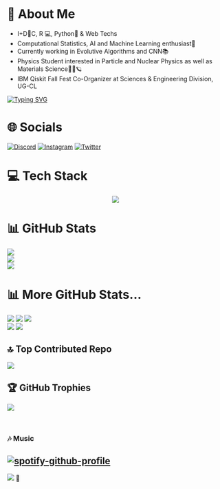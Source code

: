 # 💫 About Me
* I+D👾C, R 💻, Python🐍 & Web Techs<br>
* Computational Statistics, AI and Machine Learning enthusiast🤖<br>
* Currently working in Evolutive Algorithms and CNN📚<br>
* Physics Student interested in Particle and Nuclear Physics as well as Materials Science🔭🧪🪐<br>
* IBM Qiskit Fall Fest Co-Organizer at Sciences & Engineering Division, UG-CL

[![Typing SVG](https://readme-typing-svg.demolab.com?font=Noto+Sans+Math&duration=2000&color=8019F7&background=FFFFFF00&center=true&vCenter=true&multiline=true&width=525&height=70&lines=Simple+Armonic+Oscilator+Solution+Is+All+You+Need+🌱;%F0%9D%91%A6%3D%F0%9D%90%B4%F0%9D%90%9C%F0%9D%90%A8%F0%9D%90%AC(%F0%9D%91%A4%F0%9D%91%A1%2B%F0%9D%9C%99))](https://git.io/typing-svg)

# 🌐 Socials
[![Discord](https://img.shields.io/badge/Discord-%237289DA.svg?logo=discord&logoColor=white)](https://discord.gg/QV-137) [![Instagram](https://img.shields.io/badge/Instagram-%23E4405F.svg?logo=Instagram&logoColor=white)](https://instagram.com/not_qv137) [![Twitter](https://img.shields.io/badge/Twitter-%231DA1F2.svg?logo=Twitter&logoColor=white)](https://twitter.com/137-Qv)

# 💻 Tech Stack
<p align="center">
  <a href="https://skillicons.dev">
    <img src="https://skillicons.dev/icons?i=py,r,c,github,html,css,js,php,matlab,mysql,tensorflow,pytorch,md,arduino,latex,vscode,netlify,linkedin,twitter,instagram&perline=5" />
  </a>
</p>

<!--
![C](https://img.shields.io/badge/c-%2300599C.svg?style=flat&logo=c&logoColor=white) ![Python](https://img.shields.io/badge/python-3670A0?style=flat&logo=python&logoColor=ffdd54) ![R](https://img.shields.io/badge/r-%23276DC3.svg?style=flat&logo=r&logoColor=white) ![C++](https://img.shields.io/badge/c++-%2300599C.svg?style=flat&logo=c%2B%2B&logoColor=white) ![HTML5](https://img.shields.io/badge/html5-%23E34F26.svg?style=flat&logo=html5&logoColor=white) ![CSS3](https://img.shields.io/badge/css3-%231572B6.svg?style=flat&logo=css3&logoColor=white) ![JavaScript](https://img.shields.io/badge/javascript-%23323330.svg?style=flat&logo=javascript&logoColor=%23F7DF1E) ![LaTeX](https://img.shields.io/badge/latex-%23008080.svg?style=flat&logo=latex&logoColor=white) ![Markdown](https://img.shields.io/badge/markdown-%23000000.svg?style=flat&logo=markdown&logoColor=white) ![Anaconda](https://img.shields.io/badge/Anaconda-%2344A833.svg?style=flat&logo=anaconda&logoColor=white) ![Canva](https://img.shields.io/badge/Canva-%2300C4CC.svg?style=flat&logo=Canva&logoColor=white) ![Inkscape](https://img.shields.io/badge/Inkscape-e0e0e0?style=flat&logo=inkscape&logoColor=080A13) ![Krita](https://img.shields.io/badge/Krita-203759?style=flat&logo=krita&logoColor=EEF37B) ![NumPy](https://img.shields.io/badge/numpy-%23013243.svg?style=flat&logo=numpy&logoColor=white) ![Pandas](https://img.shields.io/badge/pandas-%23150458.svg?style=flat&logo=pandas&logoColor=white) ![Plotly](https://img.shields.io/badge/Plotly-%233F4F75.svg?style=flat&logo=plotly&logoColor=white) ![scikit-learn](https://img.shields.io/badge/scikit--learn-%23F7931E.svg?style=flat&logo=scikit-learn&logoColor=white) ![SciPy](https://img.shields.io/badge/SciPy-%230C55A5.svg?style=flat&logo=scipy&logoColor=%white) ![TensorFlow](https://img.shields.io/badge/TensorFlow-%23FF6F00.svg?style=flat&logo=TensorFlow&logoColor=white) ![Arduino](https://img.shields.io/badge/-Arduino-00979D?style=flat&logo=Arduino&logoColor=white) ![Notion](https://img.shields.io/badge/Notion-%23000000.svg?style=flat&logo=notion&logoColor=white)
PAST TECH BADGES -->

# 📊 GitHub Stats
<!-- All Commits -->
![](https://github-readme-stats-sigma-five.vercel.app/api?username=QuantVortex137&theme=tokyonight&hide_border=false&include_all_commits=true&count_private=true)<br/><!-- All Commits -->
![](https://github-readme-streak-stats.herokuapp.com/?user=QuantVortex137&theme=tokyonight&hide_border=false)<br/><!-- Contributions & Streaks -->
![](https://github-readme-stats-sigma-five.vercel.app/api/top-langs/?username=QuantVortex137&theme=tokyonight&hide_border=false&include_all_commits=true&count_private=true&layout=compact)<br/><!-- Most Used Languages -->
<!-- Es posible usar el tema "2077" en las siguientes estadísticas para que parezca algo de Cyberpunk 2077 -->
# 📊 More GitHub Stats...
![](http://github-profile-summary-cards.vercel.app/api/cards/stats?username=QuantVortex137&theme=tokyonight)<!-- General Stats, again... -->
![](http://github-profile-summary-cards.vercel.app/api/cards/productive-time?username=QuantVortex137&theme=tokyonight&utcOffset=8)<!-- Commits, again... -->
![](http://github-profile-summary-cards.vercel.app/api/cards/profile-details?username=QuantVortex137&theme=tokyonight)<br/><!-- Profile Details -->
![](http://github-profile-summary-cards.vercel.app/api/cards/repos-per-language?username=QuantVortex137&theme=tokyonight)<!-- Top Languages by Repo -->
![](http://github-profile-summary-cards.vercel.app/api/cards/most-commit-language?username=QuantVortex137&theme=tokyonight)<!-- Top Languages by Commit -->

## 🔝 Top Contributed Repo
![](https://github-contributor-stats.vercel.app/api?username=QuantVortex137&limit=5&theme=tokyonight&combine_all_yearly_contributions=true)

## 🏆 GitHub Trophies
![](https://github-profile-trophy.vercel.app/?username=QuantVortex137&theme=tokyonight&no-frame=false&no-bg=false&margin-w=4)

<!--## ✍️ Random Dev Quote
![](https://quotes-github-readme.vercel.app/api?type=vetical&theme=tokyonight)-->
<br>

### 🎶 Music
[![spotify-github-profile](https://spotify-github-profile.vercel.app/api/view?uid=deadshot-2003&cover_image=true&theme=natemoo-re&show_offline=true&background_color=121212&interchange=true&bar_color=53b14f&bar_color_cover=false)](https://spotify-github-profile.vercel.app/api/view?uid=deadshot-2003&redirect=true)
---
[![](https://visitcount.itsvg.in/api?id=QuantVortex137&icon=6&color=11)](https://visitcount.itsvg.in) 🐳

<!-- Proudly created with GPRM ( https://gprm.itsvg.in ) -->
